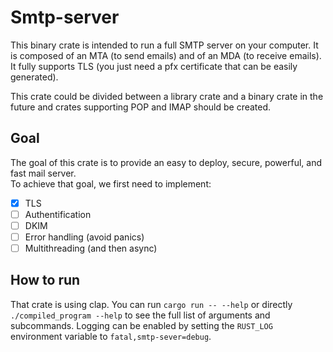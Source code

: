 # Smtp-server

This binary crate is intended to run a full SMTP server on your computer. It is composed of an MTA (to send emails) and of an MDA (to receive emails). It fully supports TLS (you just need a pfx certificate that can be easily generated).  
  
This crate could be divided between a library crate and a binary crate in the future and crates supporting POP and IMAP should be created.  

## Goal

The goal of this crate is to provide an easy to deploy, secure, powerful, and fast mail server.  
To achieve that goal, we first need to implement:  
  
- [x] TLS
- [ ] Authentification
- [ ] DKIM
- [ ] Error handling (avoid panics)
- [ ] Multithreading (and then async)

## How to run

That crate is using clap. You can run `cargo run -- --help` or directly `./compiled_program --help` to see the full list of arguments and subcommands. Logging can be enabled by setting the `RUST_LOG` environment variable to `fatal,smtp-sever=debug`.